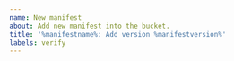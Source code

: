 ```yaml
---
name: New manifest
about: Add new manifest into the bucket.
title: '%manifestname%: Add version %manifestversion%'
labels: verify
---
```


<!-- Is there an issue, which requests this manifest? -->
<!--     If yes, please add closing directive as follows: -->
<!--     - Closes #ISSUE_ID or GITHUB_USERNAME/REPOSITORY#ISSUE_ID -->
